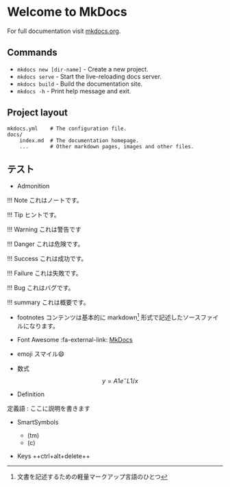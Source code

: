 # Welcome to MkDocs

For full documentation visit [mkdocs.org](https://www.mkdocs.org).

## <i class="fa fa-arrow-circle-right" aria-hidden="true"></i>Commands

* `mkdocs new [dir-name]` - Create a new project.
* `mkdocs serve` - Start the live-reloading docs server.
* `mkdocs build` - Build the documentation site.
* `mkdocs -h` - Print help message and exit.

## Project layout

    mkdocs.yml    # The configuration file.
    docs/
        index.md  # The documentation homepage.
        ...       # Other markdown pages, images and other files.

## テスト

* Admonition

!!! Note
    これはノートです。

!!! Tip
    ヒントです。

!!! Warning
    これは警告です
    
!!! Danger
    これは危険です。

!!! Success
    これは成功です。

!!! Failure
    これは失敗です。

!!! Bug
    これはバグです。

!!! summary
    これは概要です。

* footnotes
コンテンツは基本的に markdown[^1] 形式で記述したソースファイルになります。

[^1]: 文書を記述するための軽量マークアップ言語のひとつ

*  Font Awesome
:fa-external-link: [MkDocs](http://www.mkdocs.org/)

* emoji
スマイル:smile:

* 数式
$$
y = A1e^-L1/x
$$

* Definition

定義語
:    ここに説明を書きます

* SmartSymbols
    * (tm)
    * (c)

* Keys
++ctrl+alt+delete++
